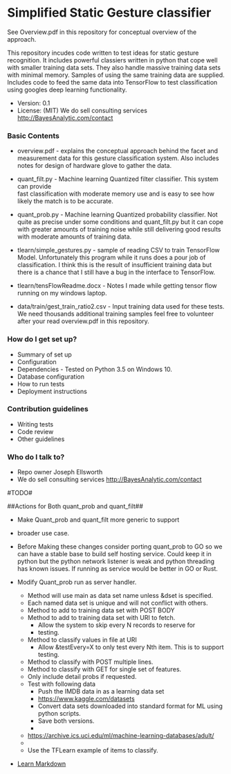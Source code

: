 # Simplified Static Gesture classifier  #

See Overview.pdf in this repository for conceptual overview of the approach.

This repository incudes code written to test ideas for static gesture recognition. It includes powerful classiers written in python that cope well with smaller training data sets.  They also handle massive training data sets with minimal memory.    Samples of using the same training data are supplied.  Includes code to feed the same data into TensorFlow to test classification using googles deep learning functionality.

* Version: 0.1
* License: (MIT) We do sell consulting services http://BayesAnalytic.com/contact

### Basic Contents ###
* overview.pdf - explains the conceptual approach behind the facet and measurement data for this
  gesture classification system.  Also includes notes for design of hardware glove to gather the data.

* quant_filt.py  - Machine learning Quantized filter classifier.  This system can provide  
   fast classification with moderate memory use and is easy to see how likely the match is to
   be accurate.

* quant_prob.py - Machine learning Quantized probability classifier. Not quite as precise under
   some conditions and quant_filt.py but it can cope with greater amounts of training noise while
   still delivering good results with moderate amounts of training data.  

* tlearn/simple_gestures.py - sample of reading CSV to  train TensorFlow Model.
   Unfortunately this program while it runs does a pour job of classification. I think
   this is the result of insufficient training data but there is a chance that I still have
   a bug in the interface to TensorFlow.

 * tlearn/tensFlowReadme.docx - Notes I made while getting tensor flow running on my windows laptop.

 * data/train/gest_train_ratio2.csv - Input training data used for these tests.  We need thousands additional training samples feel free to volunteer after your read overview.pdf in this repository.



### How do I get set up? ###

* Summary of set up
* Configuration
* Dependencies - Tested on Python 3.5 on Windows 10.
* Database configuration
* How to run tests
* Deployment instructions

### Contribution guidelines ###

* Writing tests
* Code review
* Other guidelines

### Who do I talk to? ###

* Repo owner Joseph Ellsworth
* We do sell consulting services http://BayesAnalytic.com/contact


#TODO#

##Actions for Both quant_prob and quant_filt##
* Make Quant_prob and quant_filt more generic to support 
* broader use case.
* Before Making these changes consider porting quant_prob to GO
  so we can have a stable base to build self hosting service. 
  Could keep it in python but the python network listener is weak
  and python threading has known issues.  If running as service 
  would be better in GO or Rust. 
  
* Modify Quant_prob run as server handler. 
  * Method will use main as data set name unless &dset is specified.
  * Each named data set is unique and will not conflict with others.
  * Method to add to training data set with POST BODY
  * Method to add to training data set with URI to fetch.
    * Allow the system to skip every N records to reserve for 
    * testing.
  * Method to classify values in file at URI 
    * Allow &testEvery=X to only test every Nth
      item.  This is to support testing.     
  * Method to classify with POST multiple lines.
  * Method to classify with GET for single set of features.
  * Only include detail probs if requested.
  * Test with following data
     *  Push the IMDB data in as a learning data set
     *  https://www.kaggle.com/datasets
     *  Convert data sets downloaded into standard format for ML using python scripts.
     *  Save both versions. 
     *  
  *  https://archive.ics.uci.edu/ml/machine-learning-databases/adult/
  *  
  * Use the TFLearn example of items to classify.



* [Learn Markdown](https://bitbucket.org/tutorials/markdowndemo)
